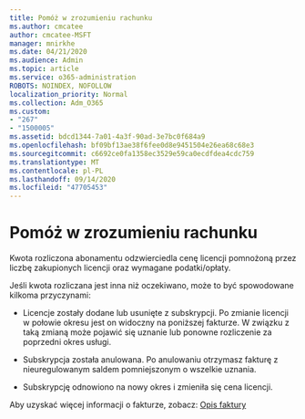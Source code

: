 ```yaml
---
title: Pomóż w zrozumieniu rachunku
ms.author: cmcatee
author: cmcatee-MSFT
manager: mnirkhe
ms.date: 04/21/2020
ms.audience: Admin
ms.topic: article
ms.service: o365-administration
ROBOTS: NOINDEX, NOFOLLOW
localization_priority: Normal
ms.collection: Adm_O365
ms.custom:
- "267"
- "1500005"
ms.assetid: bdcd1344-7a01-4a3f-90ad-3e7bc0f684a9
ms.openlocfilehash: bf09bf13ae38f6fee0d8e9451504e26ea68c68e3
ms.sourcegitcommit: c6692ce0fa1358ec3529e59ca0ecdfdea4cdc759
ms.translationtype: MT
ms.contentlocale: pl-PL
ms.lasthandoff: 09/14/2020
ms.locfileid: "47705453"
---
```

# <a name="help-understanding-your-bill"></a>Pomóż w zrozumieniu rachunku

Kwota rozliczona abonamentu odzwierciedla cenę licencji pomnożoną przez liczbę zakupionych licencji oraz wymagane podatki/opłaty.
  
Jeśli kwota rozliczana jest inna niż oczekiwano, może to być spowodowane kilkoma przyczynami:
  
- Licencje zostały dodane lub usunięte z subskrypcji. Po zmianie licencji w połowie okresu jest on widoczny na poniższej fakturze. W związku z taką zmianą może pojawić się uznanie lub ponowne rozliczenie za poprzedni okres usługi.

- Subskrypcja została anulowana. Po anulowaniu otrzymasz fakturę z nieuregulowanym saldem pomniejszonym o wszelkie uznania.

- Subskrypcję odnowiono na nowy okres i zmieniła się cena licencji.

Aby uzyskać więcej informacji o fakturze, zobacz: [Opis faktury](https://docs.microsoft.com/microsoft-365/commerce/billing-and-payments/understand-your-invoice2)